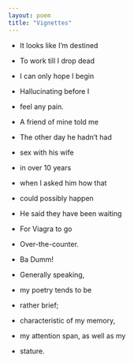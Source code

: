```yaml
---
layout: poem
title: "Vignettes"
---
```


- It looks like I’m destined
- To work till I drop dead
- I can only hope I begin
- Hallucinating before I
- feel any pain.

- A friend of mine told me
- The other day he hadn’t had
- sex with his wife
- in over 10 years
- when I asked him how that
- could possibly happen
- He said they have been waiting
- For Viagra to go
- Over-the-counter.
- Ba Dumm!

- Generally speaking,
- my poetry tends to be 
- rather brief;
- characteristic of my memory,
- my attention span, as well as my
- stature.